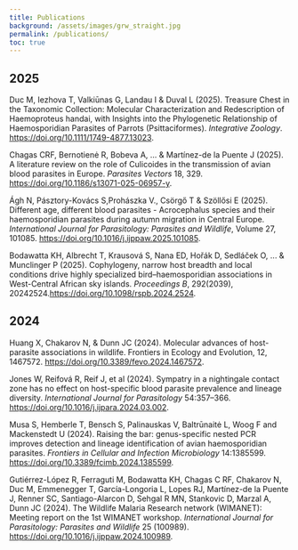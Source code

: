 ```yaml
---
title: Publications
background: /assets/images/grw_straight.jpg
permalink: /publications/
toc: true
---
```


## 2025

Duc M, Iezhova T, Valkiūnas G, Landau I & Duval L (2025). Treasure Chest in the Taxonomic Collection: Molecular Characterization and Redescription of Haemoproteus handai, with Insights into the Phylogenetic Relationship of Haemosporidian Parasites of Parrots (Psittaciformes). _Integrative Zoology_. <https://doi.org/10.1111/1749-4877.13023>.

Chagas CRF, Bernotienė R, Bobeva A, ... & Martínez-de la Puente J (2025). A literature review on the role of Culicoides in the transmission of avian blood parasites in Europe. _Parasites Vectors_ 18, 329. <https://doi.org/10.1186/s13071-025-06957-y>.

Ágh N, Pásztory-Kovács S,Prohászka V., Csörgő T & Szöllősi E (2025). Different age, different blood parasites - Acrocephalus species and their haemosporidian parasites during autumn migration in Central Europe. 
_International Journal for Parasitology: Parasites and Wildlife_, Volume 27, 101085. <https://doi.org/10.1016/j.ijppaw.2025.101085>.

Bodawatta KH, Albrecht T, Krausová S, Nana ED, Hořák D, Sedláček O, ... & Munclinger P (2025). Cophylogeny, narrow host breadth and local conditions drive highly specialized bird–haemosporidian associations in West-Central African sky islands. _Proceedings B_, 292(2039), 20242524.<https://doi.org/10.1098/rspb.2024.2524>.

## 2024
Huang X, Chakarov N, & Dunn JC (2024). Molecular advances of host-parasite associations in wildlife. Frontiers in Ecology and Evolution, 12, 1467572. <https://doi.org/10.3389/fevo.2024.1467572>.

Jones W, Reifová R, Reif J, et al (2024). Sympatry in a nightingale contact zone has no effect on host-specific blood parasite prevalence and lineage diversity. _International Journal for Parasitology_ 54:357–366. <https://doi.org/10.1016/j.ijpara.2024.03.002>.

Musa S, Hemberle T, Bensch S, Palinauskas V, Baltrūnaitė L, Woog F and Mackenstedt U (2024). Raising the bar: genus-specific nested PCR improves detection and lineage identification of avian haemosporidian parasites. _Frontiers in Cellular and Infection Microbiology_ 14:1385599. <https://doi.org/10.3389/fcimb.2024.1385599>.

Gutiérrez-López R, Ferraguti M, Bodawatta KH, Chagas C RF, Chakarov N, Duc M, Emmenegger T, García-Longoria L, Lopes RJ, Martínez-de la Puente J, Renner SC, Santiago-Alarcon D, Sehgal R MN, Stankovic D, Marzal A, Dunn JC (2024). The Wildlife Malaria Research network (WIMANET): Meeting report on the 1st WIMANET workshop. _International Journal for Parasitology: Parasites and Wildlife_ 25 (100989). <https://doi.org/10.1016/j.ijppaw.2024.100989>.
